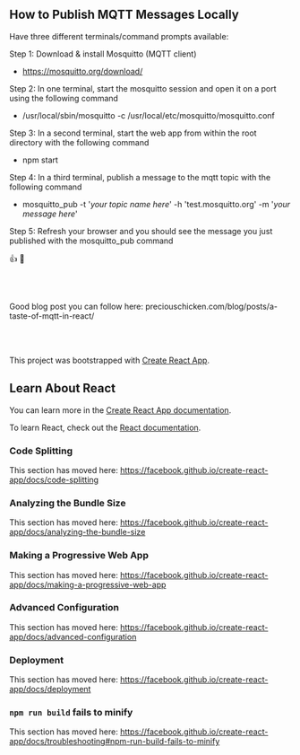 ## How to Publish MQTT Messages Locally

Have three different terminals/command prompts available:

Step 1: Download & install Mosquitto (MQTT client)
- https://mosquitto.org/download/

Step 2: In one terminal, start the mosquitto session and open it on a port using the following command
- /usr/local/sbin/mosquitto -c /usr/local/etc/mosquitto/mosquitto.conf

Step 3: In a second terminal, start the web app from within the root directory with the following command
- npm start

Step 4: In a third terminal, publish a message to the mqtt topic with the following command
- mosquitto_pub -t '*your topic name here*' -h 'test.mosquitto.org' -m '*your message here*'

Step 5: Refresh your browser and you should see the message you just published with the mosquitto_pub command

👍 🥳


<br /> <br />

Good blog post you can follow here: preciouschicken.com/blog/posts/a-taste-of-mqtt-in-react/


<br /> <br />


This project was bootstrapped with [Create React App](https://github.com/facebook/create-react-app).

## Learn About React

You can learn more in the [Create React App documentation](https://facebook.github.io/create-react-app/docs/getting-started).

To learn React, check out the [React documentation](https://reactjs.org/).

### Code Splitting

This section has moved here: https://facebook.github.io/create-react-app/docs/code-splitting

### Analyzing the Bundle Size

This section has moved here: https://facebook.github.io/create-react-app/docs/analyzing-the-bundle-size

### Making a Progressive Web App

This section has moved here: https://facebook.github.io/create-react-app/docs/making-a-progressive-web-app

### Advanced Configuration

This section has moved here: https://facebook.github.io/create-react-app/docs/advanced-configuration

### Deployment

This section has moved here: https://facebook.github.io/create-react-app/docs/deployment

### `npm run build` fails to minify

This section has moved here: https://facebook.github.io/create-react-app/docs/troubleshooting#npm-run-build-fails-to-minify
